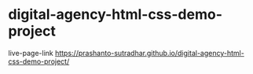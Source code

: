 # digital-agency-html-css-demo-project
live-page-link
https://prashanto-sutradhar.github.io/digital-agency-html-css-demo-project/
